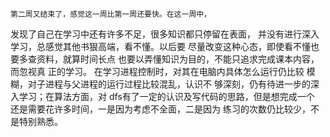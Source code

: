     第二周又结束了，感觉这一周比第一周还要快。在这一周中，
发现了自己在学习中还有许多不足，很多知识都只停留在表面，
并没有进行深入学习，总感觉其他书狠高端，看不懂。以后要
尽量改变这种心态，即使看不懂也要多查资料，就算时间长点
也要以弄懂知识为目的，不能只追求完成课本内容，而忽视真
正的学习。
    在学习进程控制时，对其在电脑内具体怎么运行仍比较
模糊，对子进程与父进程的运行过程比较混乱，认识不
够深刻，仍有待进一步的深入学习；在算法方面，对
dfs有了一定的认识及写代码的思路，但是想完成一个
还是需要花许多时间，一是因为考虑不全面，二是因为
练习的次数仍比较少，不是特别熟悉。
